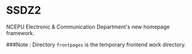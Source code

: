 # SSDZ2
NCEPU Electronic &amp; Communication Department's new homepage framework.


###Note : Directory `frontpages` is the temporary frontend work directory.